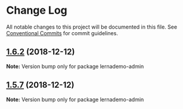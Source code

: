 # Change Log

All notable changes to this project will be documented in this file.
See [Conventional Commits](https://conventionalcommits.org) for commit guidelines.

## [1.6.2](https://github.com/mengqinghui2013/lernademo/compare/v1.6.1...v1.6.2) (2018-12-12)

**Note:** Version bump only for package lernademo-admin





## [1.5.7](https://github.com/mengqinghui2013/lernademo/compare/lernademo-admin@1.5.6...lernademo-admin@1.5.7) (2018-12-12)

**Note:** Version bump only for package lernademo-admin
